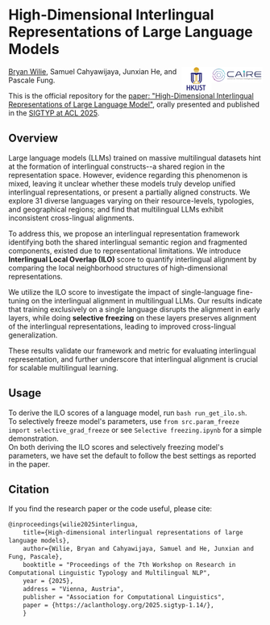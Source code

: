 # High-Dimensional Interlingual Representations of Large Language Models
<img align="right" src="img/caire.png" width="20%"> <img align="right" src="img/HKUST.jpeg" width="12%">
[Bryan Wilie](https://bryanwilie.github.io/), Samuel Cahyawijaya, Junxian He, and Pascale Fung.<br>

This is the official repository for the [paper: "High-Dimensional Interlingual Representations of Large Language Model"](https://aclanthology.org/2025.sigtyp-1.14.pdf), orally presented and published in the [SIGTYP at ACL 2025](https://sigtyp.github.io/ws2025-sigtyp-schedule.html).

## Overview

Large language models (LLMs) trained on massive multilingual datasets hint at the formation of interlingual constructs--a shared region in the representation space. However, evidence regarding this phenomenon is mixed, leaving it unclear whether these models truly develop unified interlingual representations, or present a partially aligned constructs. We explore 31 diverse languages varying on their resource-levels, typologies, and geographical regions; and find that multilingual LLMs exhibit inconsistent cross-lingual alignments. 

To address this, we propose an interlingual representation framework identifying both the shared interlingual semantic region and fragmented components, existed due to representational limitations. We introduce <b>Interlingual Local Overlap (ILO)</b> score to quantify interlingual alignment by comparing the local neighborhood structures of high-dimensional representations.

We utilize the ILO score to investigate the impact of single-language fine-tuning on the interlingual alignment in multilingual LLMs. Our results indicate that training exclusively on a single language disrupts the alignment in early layers, while doing <b>selective freezing</b> on these layers preserves alignment of the interlingual representations, leading to improved cross-lingual generalization. 

These results validate our framework and metric for evaluating interlingual representation, and further underscore that interlingual alignment is crucial for scalable multilingual learning.

## Usage

To derive the ILO scores of a language model, run `bash run_get_ilo.sh`.<br>
To selectively freeze model's parameters, use `from src.param_freeze import selective_grad_freeze` or see `Selective freezing.ipynb` for a simple demonstration.<br>
On both deriving the ILO scores and selectively freezing model's parameters, we have set the default to follow the best settings as reported in the paper.

## Citation

If you find the research paper or the code useful, please cite:
```
@inproceedings{wilie2025interlingua,
    title={High-dimensional interlingual representations of large language models},
    author={Wilie, Bryan and Cahyawijaya, Samuel and He, Junxian and Fung, Pascale},
    booktitle = "Proceedings of the 7th Workshop on Research in Computational Linguistic Typology and Multilingual NLP",
    year = {2025},
    address = "Vienna, Austria",
    publisher = "Association for Computational Linguistics",
    paper = {https://aclanthology.org/2025.sigtyp-1.14/},
    }
```